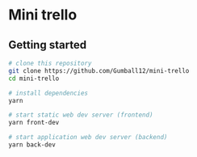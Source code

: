 # Mini trello

## Getting started

```sh
# clone this repository
git clone https://github.com/Gumball12/mini-trello
cd mini-trello

# install dependencies
yarn

# start static web dev server (frontend)
yarn front-dev

# start application web dev server (backend)
yarn back-dev
```
